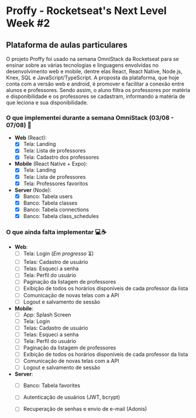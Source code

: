# Proffy - Rocketseat's Next Level Week #2

## Plataforma de aulas particulares 

  O projeto Proffy foi usado na semana OmniStack da Rocketseat para se ensinar sobre as várias tecnologias e linguagens envolvidas no desenvolvimento web e mobile, dentre elas React, React Native, Node.js, Knex, SQL e JavaScript/TypeScript.
A proposta da plataforma, que hoje conta com a versão web e android, é promover e facilitar a conexão entre alunos e professores. Sendo assim, o aluno filtra os professores por matéria e disponibilidade e os professores se cadastram, informando a matéria de que leciona e sua disponibilidade.

### O que implementei durante a semana OmniStack (03/08 - 07/08) :rocket:
- **Web** (React):
  - [x] Tela: Landing
  - [x] Tela: Lista de professores
  - [x] Tela: Cadastro dos professores
  
- **Mobile** (React Native + Expo):
  - [x] Tela: Landing
  - [x] Tela: Lista de professores
  - [x] Tela: Professores favoritos
  
- **Server** (Node):
  - [x] Banco: Tabela users
  - [x] Banco: Tabela classes
  - [x] Banco: Tabela connections
  - [x] Banco: Tabela class_schedules
  
### O que ainda falta implementar :computer::coffee:

- **Web**:
  - [ ] Tela: Login (*Em progresso* :hourglass_flowing_sand:)
  - [ ] Telas: Cadastro de usuário
  - [ ] Telas: Esqueci a senha
  - [ ] Tela: Perfil do usuário
  - [ ] Paginação da listagem de professores
  - [ ] Exibição de todos os horários disponíveis de cada professor da lista
  - [ ] Comunicação de novas telas com a API
  - [ ] Logout e salvamento de sessão
  
- **Mobile**:
  - [ ] App: Splash Screen
  - [ ] Tela: Login
  - [ ] Telas: Cadastro de usuário
  - [ ] Telas: Esqueci a senha
  - [ ] Tela: Perfil do usuário
  - [ ] Paginação da listagem de professores
  - [ ] Exibição de todos os horários disponíveis de cada professor da lista
  - [ ] Comunicação de novas telas com a API
  - [ ] Logout e salvamento de sessão
  
- **Server**:
  - [ ] Banco: Tabela favorites
  - [ ] Autenticação de usuários (JWT, bcrypt)
  - [ ] Recuperação de senhas e envio de e-mail (Adonis)
  

  
